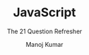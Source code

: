 ---
title: 'JavaScript'
subtitle: 'The 21 Question Refresher'
author: 'Manoj Kumar'
language: en-US
description: |
    This book is all about retaining the knowledge which has been gain earlier in fastest possible way. This book is not suitable to learn the technology.
...